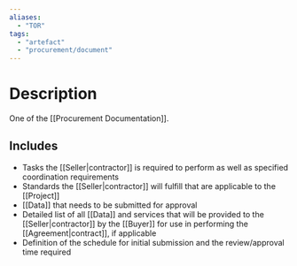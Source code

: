 ```yaml
---
aliases:
  - "TOR"
tags:
  - "artefact"
  - "procurement/document"
---
```

# Description
One of the [[Procurement Documentation]].
## Includes
- Tasks the [[Seller|contractor]] is required to perform as well as specified coordination requirements
- Standards the [[Seller|contractor]] will fulfill that are applicable to the [[Project]]
- [[Data]] that needs to be submitted for approval
- Detailed list of all [[Data]] and services that will be provided to the [[Seller|contractor]] by the [[Buyer]] for use in performing the [[Agreement|contract]], if applicable
- Definition of the schedule for initial submission and the review/approval time required